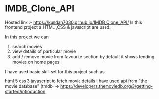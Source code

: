# IMDB_Clone_API

Hosted link :- https://kundan7030.github.io/IMDB_Clone_API/
In this frontend project a HTML ,CSS &amp; javascript are used.

In this project we can
1. search movies
2. view details of particular movie
3. add / remove movie from favourite section
by default it shows tending movies on home pages

I have used basic skill set for this project such as

html 5
css 3
javascript
to fetch movie details i have used api from "the movie database" (tmdb) -> https://developers.themoviedb.org/3/getting-started/introduction
